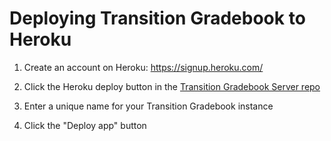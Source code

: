 # Deploying Transition Gradebook to Heroku

1. Create an account on Heroku: https://signup.heroku.com/

2. Click the Heroku deploy button in the [Transition Gradebook Server repo](https://github.com/NTACT/transition-gradebook-server)

3. Enter a unique name for your Transition Gradebook instance

4. Click the "Deploy app" button
